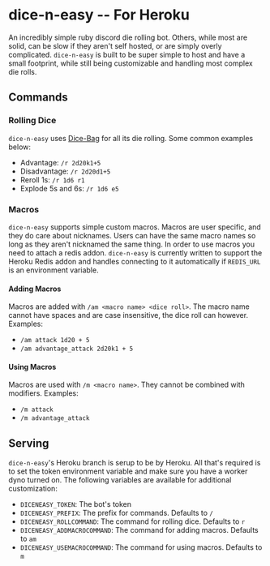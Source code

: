 # dice-n-easy -- For Heroku

An incredibly simple ruby discord die rolling bot. Others, while most are solid,
can be slow if they aren't self hosted, or are simply overly complicated.
`dice-n-easy` is built to be super simple to host and have a small
footprint, while still being customizable and handling most complex die rolls.

## Commands

### Rolling Dice

`dice-n-easy` uses [Dice-Bag](//github.com/syntruth/Dice-Bag) for all its die rolling. Some common examples below:
- Advantage: `/r 2d20k1+5`
- Disadvantage: `/r 2d20d1+5`
- Reroll 1s: `/r 1d6 r1`
- Explode 5s and 6s: `/r 1d6 e5`

### Macros

`dice-n-easy` supports simple custom macros. Macros are user specific, and they
do care about nicknames. Users can have the same macro names so long as they
aren't nicknamed the same thing. In order to use macros you need to attach a
redis addon. `dice-n-easy` is currently written to support the Heroku Redis
addon and handles connecting to it automatically if `REDIS_URL` is an
environment variable.

#### Adding Macros

Macros are added with `/am <macro name> <dice roll>`. The macro name cannot have
spaces and are case insensitive, the dice roll can however. Examples:
- `/am attack 1d20 + 5`
- `/am advantage_attack 2d20k1 + 5`

#### Using Macros

Macros are used with `/m <macro name>`. They cannot be combined with modifiers.
Examples:
- `/m attack`
- `/m advantage_attack`

## Serving

`dice-n-easy`'s Heroku branch is serup to be by Heroku. 
All that's required is to set the token environment variable and make sure you
have a worker dyno turned on. The following variables are available for
additional customization:
- `DICENEASY_TOKEN`: The bot's token
- `DICENEASY_PREFIX`: The prefix for commands. Defaults to `/`
- `DICENEASY_ROLLCOMMAND`: The command for rolling dice. Defaults to `r`
- `DICENEASY_ADDMACROCOMMAND`: The command for adding macros. Defaults to `am`
- `DICENEASY_USEMACROCOMMAND`: The command for using macros. Defaults to `m`

